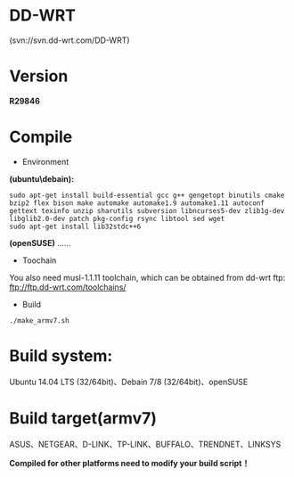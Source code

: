 # DD-WRT

(svn://svn.dd-wrt.com/DD-WRT)

# Version

**R29846**

# Compile

* Environment

**(ubuntu\debain):**

```
sudo apt-get install build-essential gcc g++ gengetopt binutils cmake bzip2 flex bison make automake automake1.9 automake1.11 autoconf gettext texinfo unzip sharutils subversion libncurses5-dev zlib1g-dev libglib2.0-dev patch pkg-config rsync libtool sed wget
sudo apt-get install lib32stdc++6
```

**(openSUSE)**
......

* Toochain

You also need musl-1.1.11 toolchain, which can be obtained from dd-wrt ftp:
ftp://ftp.dd-wrt.com/toolchains/

* Build

```
./make_armv7.sh
```

# Build system: 

Ubuntu 14.04 LTS (32/64bit)、Debain 7/8 (32/64bit)、openSUSE

# Build target(armv7)

ASUS、NETGEAR、D-LINK、TP-LINK、BUFFALO、TRENDNET、LINKSYS

**Compiled for other platforms need to modify your build script！**
